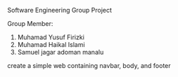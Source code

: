 Software Engineering Group Project

Group Member:
1. Muhamad Yusuf Firizki
2. Muhamad Haikal Islami
3. Samuel jagar adoman manalu

create a simple web containing navbar, body, and footer


